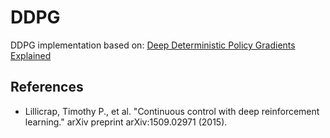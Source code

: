 # DDPG

DDPG implementation based on: [Deep Deterministic Policy Gradients Explained](https://towardsdatascience.com/deep-deterministic-policy-gradients-explained-2d94655a9b7b)

## References
- Lillicrap, Timothy P., et al. "Continuous control with deep reinforcement learning." arXiv preprint arXiv:1509.02971 (2015).